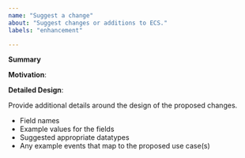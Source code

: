 ```yaml
---
name: "Suggest a change"
about: "Suggest changes or additions to ECS."
labels: "enhancement"

---
```

<!--
Please first search existing issues for the changes you are requesting; it may already exist as an open issue.

Substantial schema changes or additions should follow the RFC process: https://github.com/elastic/ecs/blob/main/rfcs/README.md

Please fill in the following sections describing your proposed changes: -->

**Summary**

<!-- Provide a brief, high-level description of your proposed additions or changes. -->

**Motivation**:

<!-- Include any context around the suggestion and motivation for opening an issue. -->

**Detailed Design**:

Provide additional details around the design of the proposed changes.

* Field names
* Example values for the fields
* Suggested appropriate datatypes
* Any example events that map to the proposed use case(s)
